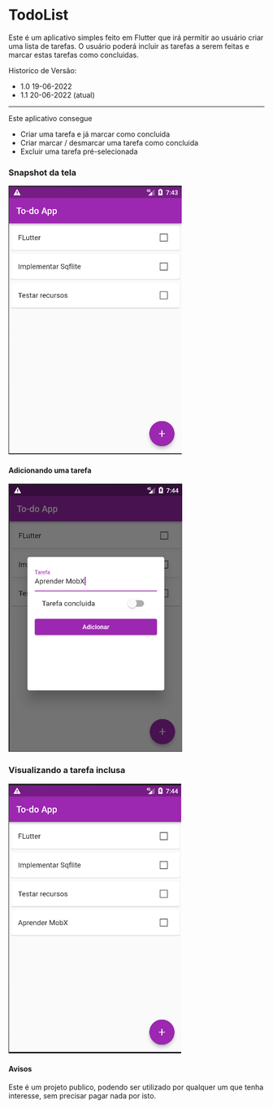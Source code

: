 # TodoList

Este é um aplicativo simples feito em Flutter que irá permitir ao usuário criar uma lista de
tarefas. O usuário poderá incluir as tarefas a serem feitas e marcar estas tarefas como concluidas.

Historico de Versão:

- 1.0 19-06-2022
- 1.1 20-06-2022 (atual)

---

Este aplicativo consegue

- Criar uma tarefa e já marcar como concluida
- Criar marcar / desmarcar uma tarefa como concluida
- Excluir uma tarefa pré-selecionada

### Snapshot da tela

![img](./snapshot/tela1.png)

#### Adicionando uma tarefa

![img](./snapshot/tela2.png)

### Visualizando a tarefa inclusa

![img](./snapshot/tela3.png)

#### Avisos

Este é um projeto publico, podendo ser utilizado por qualquer um que tenha interesse, sem precisar pagar nada por isto.
